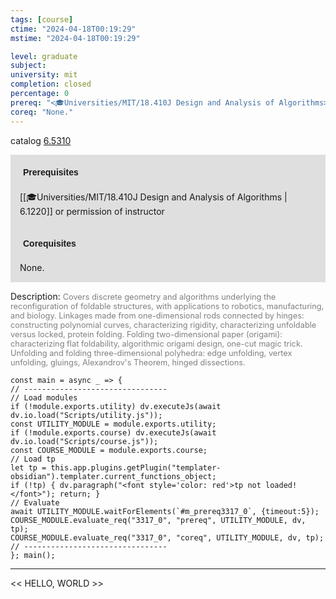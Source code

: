 ```yaml
---
tags: [course]
ctime: "2024-04-18T00:19:29"
mstime: "2024-04-18T00:19:29"

level: graduate
subject: 
university: mit
completion: closed
percentage: 0
prereq: "<🎓Universities/MIT/18.410J Design and Analysis of Algorithms> or permission of instructor"
coreq: "None."
---
```


catalog [6.5310](http://student.mit.edu/catalog/m6a.html#6.5310)

<span style="display: block; padding: 15px; background-color: rgb(100, 100, 100, 0.2);"><font id="m_prereq3317_0" style="display: block; font-family: Arial, sans-serif; font-weight: bold; padding: 5px">Prerequisites</font><br><span id="prereq3317_0">[[🎓Universities/MIT/18.410J Design and Analysis of Algorithms | 6.1220]] or permission of instructor</span></span>
<span style="display: block; padding: 15px; background-color: rgb(100, 100, 100, 0.2);"><font id="m_coreq3317_0" style="display: block; font-family: Arial, sans-serif; font-weight: bold; padding: 5px">Corequisites</font><br><span id="coreq3317_0">None.</span></span>

<font style="">Description:</font>
<font style="color: grey; font-size: 0.8rem;">Covers discrete geometry and algorithms underlying the reconfiguration of foldable structures, with applications to robotics, manufacturing, and biology. Linkages made from one-dimensional rods connected by hinges: constructing polynomial curves, characterizing rigidity, characterizing unfoldable versus locked, protein folding. Folding two-dimensional paper (origami): characterizing flat foldability, algorithmic origami design, one-cut magic trick. Unfolding and folding three-dimensional polyhedra: edge unfolding, vertex unfolding, gluings, Alexandrov's Theorem, hinged dissections.</font>

```dataviewjs
const main = async _ => {
// --------------------------------
// Load modules
if (!module.exports.utility) dv.executeJs(await dv.io.load("Scripts/utility.js"));
const UTILITY_MODULE = module.exports.utility;
if (!module.exports.course) dv.executeJs(await dv.io.load("Scripts/course.js"));
const COURSE_MODULE = module.exports.course;
// Load tp
let tp = this.app.plugins.getPlugin("templater-obsidian").templater.current_functions_object;
if (!tp) { dv.paragraph("<font style='color: red'>tp not loaded!</font>"); return; }
// Evaluate
await UTILITY_MODULE.waitForElements(`#m_prereq3317_0`, {timeout:5});
COURSE_MODULE.evaluate_req("3317_0", "prereq", UTILITY_MODULE, dv, tp);
COURSE_MODULE.evaluate_req("3317_0", "coreq", UTILITY_MODULE, dv, tp);
// --------------------------------
}; main();
```

---

<< HELLO, WORLD >>
